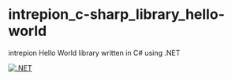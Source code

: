 # intrepion_c-sharp_library_hello-world
intrepion Hello World library written in C# using .NET

[![.NET](https://github.com/intrepion/intrepion_c-sharp_library_hello-world/actions/workflows/dotnet.yml/badge.svg?branch=xunit)](https://github.com/intrepion/intrepion_c-sharp_library_hello-world/actions/workflows/dotnet.yml)
